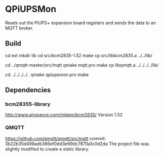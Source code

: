 # QPiUPSMon #
Reads out the PiUPS+ expansion board registers
and sends the data to an MQTT broker.

## Build ##
cd ext
mkdir lib
cd src/bcm2835-1.52
make
cp src/libbcm2835.a ../../lib/

cd ../qmqtt-master/src/mqtt
qmake mqtt.pro
make
cp libqmqtt.a ../../../../lib/

cd ../../../../..
qmake qpiupsmon.pro
make

## Dependencies ##

### bcm28355-library ###
http://www.airspayce.com/mikem/bcm2835/
Version 1.52

### QMQTT ###
https://github.com/emqtt/qmqtt/src/mqtt
commit: 3b22b35d498aeb366ef0dd3e69dc7870a1c0d2da
The project file was slightly modified to create a static library.

